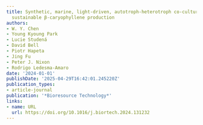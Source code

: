 ```yaml
---
title: Synthetic, marine, light-driven, autotroph-heterotroph co-culture system for
  sustainable β-caryophyllene production
authors:
- W. Y. Chen
- Young Kyoung Park
- Lucie Studená
- David Bell
- Piotr Hapeta
- Jing Fu
- Peter J. Nixon
- Rodrigo Ledesma‐Amaro
date: '2024-01-01'
publishDate: '2025-04-29T16:42:01.245220Z'
publication_types:
- article-journal
publication: '*Bioresource Technology*'
links:
- name: URL
  url: https://doi.org/10.1016/j.biortech.2024.131232
---
```

